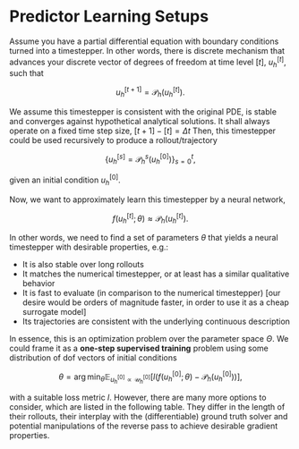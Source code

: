 # Predictor Learning Setups

Assume you have a partial differential equation with boundary conditions turned
into a timestepper. In other words, there is discrete mechanism that advances
your discrete vector of degrees of freedom at time level $[t]$, $u_h^{[t]}$, such
that

$$ u^{[t+1]}_h = \mathcal{P}_h(u_h^{[t]}).$$

We assume this timestepper is consistent with the original PDE, is stable and
converges against hypothetical analytical solutions. It shall always operate on a
fixed time step size, $[t+1] - [t] = \Delta t$ Then, this timestepper could be
used recursively to produce a rollout/trajectory

$$ \left \{ u_h^{[s]}=\mathcal{P}_h^s(u_h^{[0]})\right\}_{s=0}^t,$$

given an initial condition $u_h^{[0]}$.

Now, we want to approximately learn this timestepper by a neural network,

$$ f(u_h^{[t]}; \theta) \approx \mathcal{P}_h(u_h^{[t]}).$$

In other words, we need to find a set of parameters $\theta$ that yields a
neural timestepper with desirable properties, e.g.:

* It is also stable over long rollouts
* It matches the numerical timestepper, or at least has a similar qualitative behavior
* It is fast to evaluate (in comparison to the numerical timestepper) [our desire would be orders of magnitude faster, in order to use it as a cheap surrogate model]
* Its trajectories are consistent with the underlying continuous description

In essence, this is an optimization problem over the parameter space $\Theta$.
We could frame it as a **one-step supervised training** problem using some
distribution of dof vectors of initial conditions

$$
\theta = \arg \min_\theta \mathbb{E}_{u_h^{[0]} \propto \mathcal{U}_h^{[0]}} \left[ l\left(f(u_h^{[0]}; \theta) - \mathcal{P}_h(u_h^{[0]}) \right)\right],
$$

with a suitable loss metric $l$. However, there are many more options to
consider, which are listed in the following table. They differ in the length of
their rollouts, their interplay with the (differentiable) ground truth solver
and potential manipulations of the reverse pass to achieve desirable gradient
properties.